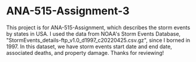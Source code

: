# ANA-515-Assignment-3
This project is for ANA-515-Assignment, which describes the storm events by states in USA. I used the data from NOAA's Storm Events Database, "StormEvents_details-ftp_v1.0_d1997_c20220425.csv.gz", since I borned in 1997.
In this dataset, we have storm events start date and end date, associated deaths, and property damage. 
Thanks for reviewing!
